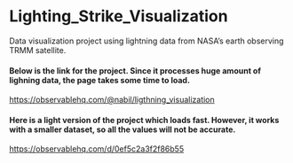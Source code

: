 # Lighting_Strike_Visualization
Data visualization project using lightning data from NASA’s earth observing TRMM satellite.

#### Below is the link for the project. Since it processes huge amount of lighning data, the page takes some time to load. 
https://observablehq.com/@nabil/ligthning_visualization

#### Here is a light version of the project which loads fast. However, it works with a smaller dataset, so all the values will not be accurate.

https://observablehq.com/d/0ef5c2a3f2f86b55
